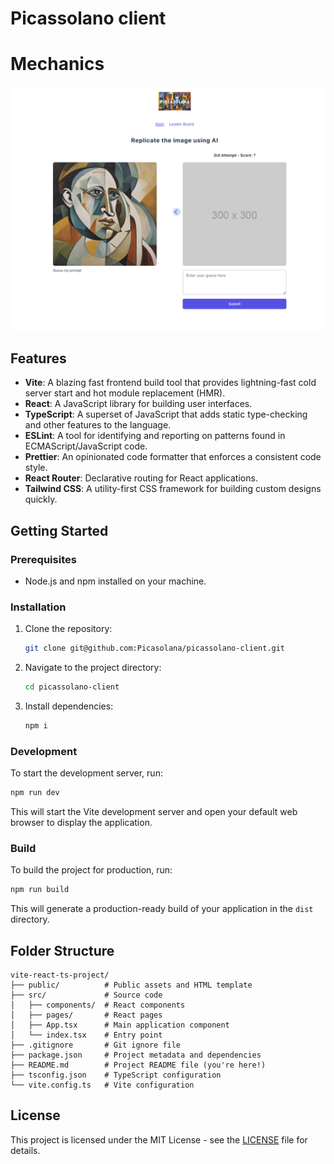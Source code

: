 # Picassolano client

# Mechanics

![alt text](image-1.png)

## Features

- **Vite**: A blazing fast frontend build tool that provides lightning-fast cold server start and hot module replacement (HMR).
- **React**: A JavaScript library for building user interfaces.
- **TypeScript**: A superset of JavaScript that adds static type-checking and other features to the language.
- **ESLint**: A tool for identifying and reporting on patterns found in ECMAScript/JavaScript code.
- **Prettier**: An opinionated code formatter that enforces a consistent code style.
- **React Router**: Declarative routing for React applications.
- **Tailwind CSS**: A utility-first CSS framework for building custom designs quickly.

## Getting Started

### Prerequisites

- Node.js and npm installed on your machine.

### Installation

1. Clone the repository:

   ```bash
   git clone git@github.com:Picasolana/picassolano-client.git
   ```

2. Navigate to the project directory:

   ```bash
   cd picassolano-client
   ```

3. Install dependencies:

   ```bash
   npm i
   ```

### Development

To start the development server, run:

```bash
npm run dev
```

This will start the Vite development server and open your default web browser to display the application.

### Build

To build the project for production, run:

```bash
npm run build
```

This will generate a production-ready build of your application in the `dist` directory.

## Folder Structure

```
vite-react-ts-project/
├── public/          # Public assets and HTML template
├── src/             # Source code
│   ├── components/  # React components
│   ├── pages/       # React pages
│   ├── App.tsx      # Main application component
│   └── index.tsx    # Entry point
├── .gitignore       # Git ignore file
├── package.json     # Project metadata and dependencies
├── README.md        # Project README file (you're here!)
├── tsconfig.json    # TypeScript configuration
└── vite.config.ts   # Vite configuration
```

## License

This project is licensed under the MIT License - see the [LICENSE](LICENSE) file for details.
